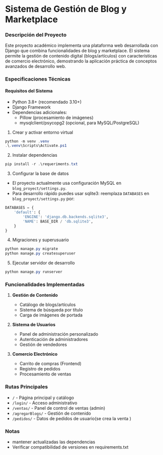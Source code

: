 # Sistema de Gestión de Blog y Marketplace

### Descripción del Proyecto
Este proyecto académico implementa una plataforma web desarrollada con Django que combina funcionalidades de blog y marketplace. El sistema permite la gestión de contenido digital (blogs/artículos) con características de comercio electrónico, demostrando la aplicación práctica de conceptos avanzados de desarrollo web.


### Especificaciones Técnicas
#### Requisitos del Sistema
- Python 3.8+ (recomendado 3.10+)
- Django Framework
- Dependencias adicionales:
  - Pillow (procesamiento de imágenes)
  - mysqlclient/psycopg2 (opcional, para MySQL/PostgreSQL)

1) Crear y activar entorno virtual

```powershell
python -m venv .venv
.\.venv\Scripts\Activate.ps1
```

2) Instalar dependencias

```powershell
pip install -r .\requeriments.txt
```

3) Configurar la base de datos

- El proyecto actualmente usa configuración MySQL en `blog_proyect/settings.py`.
- Para desarrollo rápido puedes usar sqlite3: reemplaza `DATABASES` en `blog_proyect/settings.py` por:

```python
DATABASES = {
    'default': {
        'ENGINE': 'django.db.backends.sqlite3',
        'NAME': BASE_DIR / 'db.sqlite3',
    }
}
```


4) Migraciones y superusuario

```powershell
python manage.py migrate
python manage.py createsuperuser
```

5) Ejecutar servidor de desarrollo

```powershell
python manage.py runserver
```

### Funcionalidades Implementadas
1. **Gestión de Contenido**
   - Catálogo de blogs/artículos
   - Sistema de búsqueda por título
   - Carga de imágenes de portada

2. **Sistema de Usuarios**
   - Panel de administración personalizado
   - Autenticación de administradores
   - Gestión de vendedores

3. **Comercio Electrónico**
   - Carrito de compras (Frontend)
   - Registro de pedidos
   - Procesamiento de ventas

### Rutas Principales
- `/` - Página principal y catálogo
- `/login/` - Acceso administrativo
- `/ventas/` - Panel de control de ventas (admin)
- `/agregarBlogs/` - Gestión de contenido
- `/pedidos/` - Datos de pedidos de usuario(se crea la venta )

### Notas
-  mantener actualizadas las dependencias
- Verificar compatibilidad de versiones en requirements.txt

